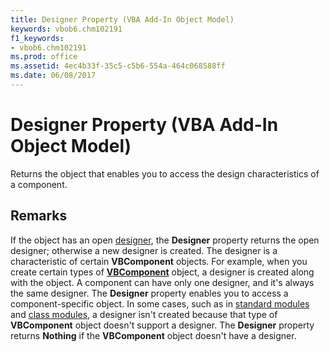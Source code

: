 ```yaml
---
title: Designer Property (VBA Add-In Object Model)
keywords: vbob6.chm102191
f1_keywords:
- vbob6.chm102191
ms.prod: office
ms.assetid: 4ec4b33f-35c5-c5b6-554a-464c068588ff
ms.date: 06/08/2017
---
```



# Designer Property (VBA Add-In Object Model)



Returns the object that enables you to access the design characteristics of a component.

## Remarks

If the object has an open [designer](../../Glossary/vbe-glossary.md#designer), the  **Designer** property returns the open designer; otherwise a new designer is created. The designer is a characteristic of certain **VBComponent** objects. For example, when you create certain types of **[VBComponent](vbcomponent-object-vba-add-in-object-model.md)** object, a designer is created along with the object. A component can have only one designer, and it's always the same designer. The **Designer** property enables you to access a component-specific object. In some cases, such as in [standard modules](../../Glossary/vbe-glossary.md#standard-module) and [class modules](../../Glossary/vbe-glossary.md#class-module), a designer isn't created because that type of  **VBComponent** object doesn't support a designer.
The  **Designer** property returns **Nothing** if the **VBComponent** object doesn't have a designer.

